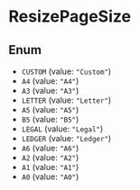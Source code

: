 # ResizePageSize

## Enum

* `CUSTOM` (value: `"Custom"`)
* `A4` (value: `"A4"`)
* `A3` (value: `"A3"`)
* `LETTER` (value: `"Letter"`)
* `A5` (value: `"A5"`)
* `B5` (value: `"B5"`)
* `LEGAL` (value: `"Legal"`)
* `LEDGER` (value: `"Ledger"`)
* `A6` (value: `"A6"`)
* `A2` (value: `"A2"`)
* `A1` (value: `"A1"`)
* `A0` (value: `"A0"`)
